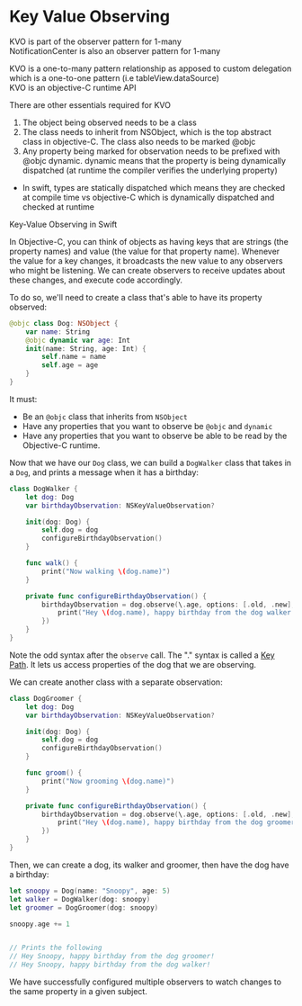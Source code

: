 # Key Value Observing
KVO is part of the observer pattern for 1-many </br>
NotificationCenter is also an observer pattern for 1-many

KVO is a one-to-many pattern relationship as apposed to custom delegation which is a one-to-one pattern (i.e tableView.dataSource) </br>
KVO is an objective-C runtime API

There are other essentials required for KVO
1. The object being observed needs to be a class
2. The class needs to inherit from NSObject, which is the top abstract class in objective-C. The class also needs to be marked @objc
3. Any property being marked for observation needs to be prefixed with @objc dynamic. dynamic means that the property is being dynamically dispatched (at runtime the compiler verifies the underlying property)
  - In swift, types are statically dispatched which means they are checked at compile time vs objective-C which is dynamically dispatched and checked at runtime

Key-Value Observing in Swift

In Objective-C, you can think of objects as having keys that are strings (the property names) and value (the value for that property name).  Whenever the value for a key changes, it broadcasts the new value to any observers who might be listening.  We can create observers to receive updates about these changes, and execute code accordingly.

To do so, we'll need to create a class that's able to have its property observed:

```swift
@objc class Dog: NSObject {
    var name: String
    @objc dynamic var age: Int
    init(name: String, age: Int) {
        self.name = name
        self.age = age
    }
}
```

It must:

- Be an `@objc` class that inherits from `NSObject`
- Have any properties that you want to observe be `@objc` and `dynamic`
- Have any properties that you want to observe be able to be read by the Objective-C runtime.

Now that we have our `Dog` class, we can build a `DogWalker` class that takes in a `Dog`, and prints a message when it has a birthday:

```swift
class DogWalker {
    let dog: Dog
    var birthdayObservation: NSKeyValueObservation?

    init(dog: Dog) {
        self.dog = dog
        configureBirthdayObservation()
    }

    func walk() {
        print("Now walking \(dog.name)")
    }

    private func configureBirthdayObservation() {
        birthdayObservation = dog.observe(\.age, options: [.old, .new], changeHandler: { (dog, change) in
            print("Hey \(dog.name), happy birthday from the dog walker!")
        })
    }
}
```

Note the odd syntax after the `observe` call.  The "\." syntax is called a [Key Path](https://docs.swift.org/swift-book/ReferenceManual/Expressions.html).  It lets us access properties of the dog that we are observing.

We can create another class with a separate observation:

```swift
class DogGroomer {
    let dog: Dog
    var birthdayObservation: NSKeyValueObservation?

    init(dog: Dog) {
        self.dog = dog
        configureBirthdayObservation()
    }

    func groom() {
        print("Now grooming \(dog.name)")
    }

    private func configureBirthdayObservation() {
        birthdayObservation = dog.observe(\.age, options: [.old, .new], changeHandler: { (dog, change) in
            print("Hey \(dog.name), happy birthday from the dog groomer!")
        })
    }
}
```

Then, we can create a dog, its walker and groomer, then have the dog have a birthday:

```swift
let snoopy = Dog(name: "Snoopy", age: 5)
let walker = DogWalker(dog: snoopy)
let groomer = DogGroomer(dog: snoopy)

snoopy.age += 1


// Prints the following
// Hey Snoopy, happy birthday from the dog groomer!
// Hey Snoopy, happy birthday from the dog walker!
```

We have successfully configured multiple observers to watch changes to the same property in a given subject.
